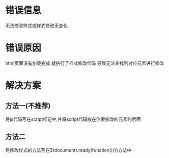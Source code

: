 # 错误信息 
无法修改样式或样式修改无变化
# 错误原因
html页面没有加载完成 就执行了样式修改代码 导致无法查找到对应元素进行修改
# 解决方案
## 方法一(不推荐)
将js代码写在script标记中,并将script代码放在你要修改的元素的后面
## 方法二
将修改样式的方法写在$(document).ready(function(){})方法中
